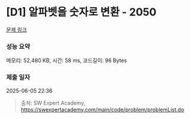 # [D1] 알파벳을 숫자로 변환 - 2050 

[문제 링크](https://swexpertacademy.com/main/code/problem/problemDetail.do?contestProbId=AV5QLGxKAzQDFAUq) 

### 성능 요약

메모리: 52,480 KB, 시간: 58 ms, 코드길이: 96 Bytes

### 제출 일자

2025-06-05 22:36



> 출처: SW Expert Academy, https://swexpertacademy.com/main/code/problem/problemList.do